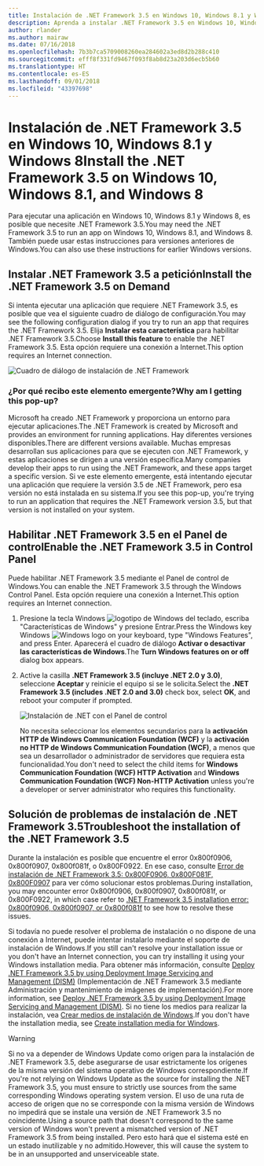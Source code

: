 ```yaml
---
title: Instalación de .NET Framework 3.5 en Windows 10, Windows 8.1 y Windows 8
description: Aprenda a instalar .NET Framework 3.5 en Windows 10, Windows 8.1 y Windows 8.
author: rlander
ms.author: mairaw
ms.date: 07/16/2018
ms.openlocfilehash: 7b3b7ca5709008260ea284602a3ed8d2b288c410
ms.sourcegitcommit: efff8f331fd9467f093f8ab8d23a203d6ecb5b60
ms.translationtype: HT
ms.contentlocale: es-ES
ms.lasthandoff: 09/01/2018
ms.locfileid: "43397698"
---
```

# <a name="install-the-net-framework-35-on-windows-10-windows-81-and-windows-8"></a><span data-ttu-id="00fbc-103">Instalación de .NET Framework 3.5 en Windows 10, Windows 8.1 y Windows 8</span><span class="sxs-lookup"><span data-stu-id="00fbc-103">Install the .NET Framework 3.5 on Windows 10, Windows 8.1, and Windows 8</span></span>

<span data-ttu-id="00fbc-104">Para ejecutar una aplicación en Windows 10, Windows 8.1 y Windows 8, es posible que necesite .NET Framework 3.5.</span><span class="sxs-lookup"><span data-stu-id="00fbc-104">You may need the .NET Framework 3.5 to run an app on Windows 10, Windows 8.1, and Windows 8.</span></span> <span data-ttu-id="00fbc-105">También puede usar estas instrucciones para versiones anteriores de Windows.</span><span class="sxs-lookup"><span data-stu-id="00fbc-105">You can also use these instructions for earlier Windows versions.</span></span>

## <a name="install-the-net-framework-35-on-demand"></a><span data-ttu-id="00fbc-106">Instalar .NET Framework 3.5 a petición</span><span class="sxs-lookup"><span data-stu-id="00fbc-106">Install the .NET Framework 3.5 on Demand</span></span>

<span data-ttu-id="00fbc-107">Si intenta ejecutar una aplicación que requiere .NET Framework 3.5, es posible que vea el siguiente cuadro de diálogo de configuración.</span><span class="sxs-lookup"><span data-stu-id="00fbc-107">You may see the following configuration dialog if you try to run an app that requires the .NET Framework 3.5.</span></span> <span data-ttu-id="00fbc-108">Elija **Instalar esta característica** para habilitar .NET Framework 3.5.</span><span class="sxs-lookup"><span data-stu-id="00fbc-108">Choose **Install this feature** to enable the .NET Framework 3.5.</span></span> <span data-ttu-id="00fbc-109">Esta opción requiere una conexión a Internet.</span><span class="sxs-lookup"><span data-stu-id="00fbc-109">This option requires an Internet connection.</span></span>

![Cuadro de diálogo de instalación de .NET Framework](./media/dotnet-framework-installation-dialog.jpg)

### <a name="why-am-i-getting-this-pop-up"></a><span data-ttu-id="00fbc-111">¿Por qué recibo este elemento emergente?</span><span class="sxs-lookup"><span data-stu-id="00fbc-111">Why am I getting this pop-up?</span></span>

<span data-ttu-id="00fbc-112">Microsoft ha creado .NET Framework y proporciona un entorno para ejecutar aplicaciones.</span><span class="sxs-lookup"><span data-stu-id="00fbc-112">The .NET Framework is created by Microsoft and provides an environment for running applications.</span></span> <span data-ttu-id="00fbc-113">Hay diferentes versiones disponibles.</span><span class="sxs-lookup"><span data-stu-id="00fbc-113">There are different versions available.</span></span> <span data-ttu-id="00fbc-114">Muchas empresas desarrollan sus aplicaciones para que se ejecuten con .NET Framework, y estas aplicaciones se dirigen a una versión específica.</span><span class="sxs-lookup"><span data-stu-id="00fbc-114">Many companies develop their apps to run using the .NET Framework, and these apps target a specific version.</span></span> <span data-ttu-id="00fbc-115">Si ve este elemento emergente, está intentando ejecutar una aplicación que requiere la versión 3.5 de .NET Framework, pero esa versión no está instalada en su sistema.</span><span class="sxs-lookup"><span data-stu-id="00fbc-115">If you see this pop-up, you're trying to run an application that requires the .NET Framework version 3.5, but that version is not installed on your system.</span></span>

## <a name="enable-the-net-framework-35-in-control-panel"></a><span data-ttu-id="00fbc-116">Habilitar .NET Framework 3.5 en el Panel de control</span><span class="sxs-lookup"><span data-stu-id="00fbc-116">Enable the .NET Framework 3.5 in Control Panel</span></span>

<span data-ttu-id="00fbc-117">Puede habilitar .NET Framework 3.5 mediante el Panel de control de Windows.</span><span class="sxs-lookup"><span data-stu-id="00fbc-117">You can enable the .NET Framework 3.5 through the Windows Control Panel.</span></span> <span data-ttu-id="00fbc-118">Esta opción requiere una conexión a Internet.</span><span class="sxs-lookup"><span data-stu-id="00fbc-118">This option requires an Internet connection.</span></span>

1. <span data-ttu-id="00fbc-119">Presione la tecla Windows ![logotipo de Windows](https://i-msdn.sec.s-msft.com/dynimg/IC721376.jpeg) del teclado, escriba "Características de Windows" y presione Entrar.</span><span class="sxs-lookup"><span data-stu-id="00fbc-119">Press the Windows key Windows ![Windows logo](https://i-msdn.sec.s-msft.com/dynimg/IC721376.jpeg) on your keyboard, type "Windows Features", and press Enter.</span></span> <span data-ttu-id="00fbc-120">Aparecerá el cuadro de diálogo **Activar o desactivar las características de Windows**.</span><span class="sxs-lookup"><span data-stu-id="00fbc-120">The **Turn Windows features on or off** dialog box appears.</span></span>

2. <span data-ttu-id="00fbc-121">Active la casilla **.NET Framework 3.5 (incluye .NET 2.0 y 3.0)**, seleccione **Aceptar** y reinicie el equipo si se le solicita.</span><span class="sxs-lookup"><span data-stu-id="00fbc-121">Select the **.NET Framework 3.5 (includes .NET 2.0 and 3.0)** check box, select **OK**, and reboot your computer if prompted.</span></span>

   ![Instalación de .NET con el Panel de control](./media/dotnet-control-panel.png)

   <span data-ttu-id="00fbc-123">No necesita seleccionar los elementos secundarios para la **activación HTTP de Windows Communication Foundation (WCF)** y la **activación no HTTP de Windows Communication Foundation (WCF)**, a menos que sea un desarrollador o administrador de servidores que requiera esta funcionalidad.</span><span class="sxs-lookup"><span data-stu-id="00fbc-123">You don't need to select the child items for **Windows Communication Foundation (WCF) HTTP Activation** and **Windows Communication Foundation (WCF) Non-HTTP Activation** unless you're a developer or server administrator who requires this functionality.</span></span>

## <a name="troubleshoot-the-installation-of-the-net-framework-35"></a><span data-ttu-id="00fbc-124">Solución de problemas de instalación de .NET Framework 3.5</span><span class="sxs-lookup"><span data-stu-id="00fbc-124">Troubleshoot the installation of the .NET Framework 3.5</span></span>

<span data-ttu-id="00fbc-125">Durante la instalación es posible que encuentre el error 0x800f0906, 0x800f0907, 0x800f081f, o 0x800F0922. En ese caso, consulte [Error de instalación de .NET Framework 3.5: 0x800F0906, 0x800F081F, 0x800F0907](https://support.microsoft.com/help/2734782/net-framework-3-5-installation-error-0x800f0906--0x800f081f--0x800f09) para ver cómo solucionar estos problemas.</span><span class="sxs-lookup"><span data-stu-id="00fbc-125">During installation, you may encounter error 0x800f0906, 0x800f0907, 0x800f081f, or 0x800F0922, in which case refer to [.NET Framework 3.5 installation error: 0x800f0906, 0x800f0907, or 0x800f081f](https://support.microsoft.com/help/2734782/net-framework-3-5-installation-error-0x800f0906--0x800f081f--0x800f09) to see how to resolve these issues.</span></span>

<span data-ttu-id="00fbc-126">Si todavía no puede resolver el problema de instalación o no dispone de una conexión a Internet, puede intentar instalarlo mediante el soporte de instalación de Windows.</span><span class="sxs-lookup"><span data-stu-id="00fbc-126">If you still can't resolve your installation issue or you don't have an Internet connection, you can try installing it using your Windows installation media.</span></span> <span data-ttu-id="00fbc-127">Para obtener más información, consulte [Deploy .NET Framework 3.5 by using Deployment Image Servicing and Management (DISM)](/windows-hardware/manufacture/desktop/deploy-net-framework-35-by-using-deployment-image-servicing-and-management--dism) (Implementación de .NET Framework 3.5 mediante Administración y mantenimiento de imágenes de implementación).</span><span class="sxs-lookup"><span data-stu-id="00fbc-127">For more information, see [Deploy .NET Framework 3.5 by using Deployment Image Servicing and Management (DISM)](/windows-hardware/manufacture/desktop/deploy-net-framework-35-by-using-deployment-image-servicing-and-management--dism).</span></span> <span data-ttu-id="00fbc-128">Si no tiene los medios para realizar la instalación, vea [Crear medios de instalación de Windows](https://support.microsoft.com/help/15088/windows-create-installation-media).</span><span class="sxs-lookup"><span data-stu-id="00fbc-128">If you don't have the installation media, see [Create installation media for Windows](https://support.microsoft.com/help/15088/windows-create-installation-media).</span></span>

> [!WARNING]
> <span data-ttu-id="00fbc-129">Si no va a depender de Windows Update como origen para la instalación de .NET Framework 3.5, debe asegurarse de usar estrictamente los orígenes de la misma versión del sistema operativo de Windows correspondiente.</span><span class="sxs-lookup"><span data-stu-id="00fbc-129">If you're not relying on Windows Update as the source for installing the .NET Framework 3.5, you must ensure to strictly use sources from the same corresponding Windows operating system version.</span></span> <span data-ttu-id="00fbc-130">El uso de una ruta de acceso de origen que no se corresponde con la misma versión de Windows no impedirá que se instale una versión de .NET Framework 3.5 no coincidente.</span><span class="sxs-lookup"><span data-stu-id="00fbc-130">Using a source path that doesn't correspond to the same version of Windows won't prevent a mismatched version of .NET Framework 3.5 from being installed.</span></span> <span data-ttu-id="00fbc-131">Pero esto hará que el sistema esté en un estado inutilizable y no admitido.</span><span class="sxs-lookup"><span data-stu-id="00fbc-131">However, this will cause the system to be in an unsupported and unserviceable state.</span></span>
